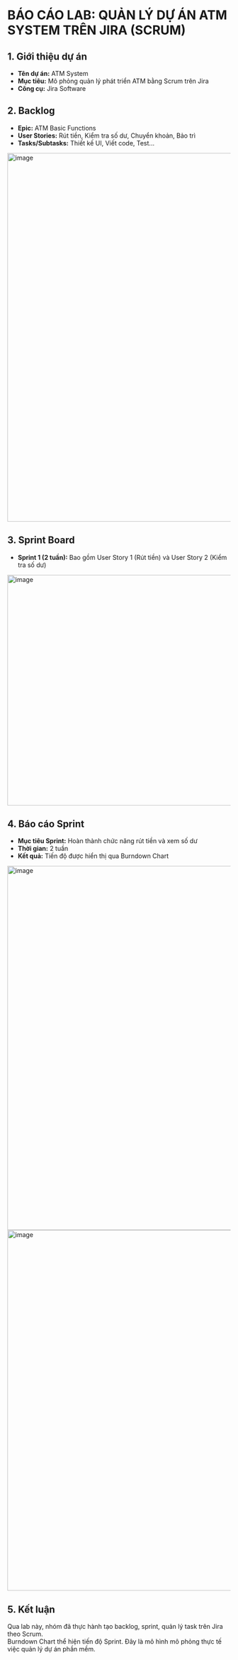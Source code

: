 # BÁO CÁO LAB: QUẢN LÝ DỰ ÁN ATM SYSTEM TRÊN JIRA (SCRUM)

## 1. Giới thiệu dự án
- **Tên dự án:** ATM System  
- **Mục tiêu:** Mô phỏng quản lý phát triển ATM bằng Scrum trên Jira  
- **Công cụ:** Jira Software  

## 2. Backlog
- **Epic:** ATM Basic Functions  
- **User Stories:** Rút tiền, Kiểm tra số dư, Chuyển khoản, Bảo trì  
- **Tasks/Subtasks:** Thiết kế UI, Viết code, Test...
<img width="1560" height="831" alt="image" src="https://github.com/user-attachments/assets/7c00078a-b846-4f1b-8d07-93296589423f" />




## 3. Sprint Board
- **Sprint 1 (2 tuần):** Bao gồm User Story 1 (Rút tiền) và User Story 2 (Kiểm tra số dư)
<img width="1598" height="520" alt="image" src="https://github.com/user-attachments/assets/6c1833cd-9d82-40bc-b85a-94109a0a784e" />


## 4. Báo cáo Sprint
- **Mục tiêu Sprint:** Hoàn thành chức năng rút tiền và xem số dư  
- **Thời gian:** 2 tuần  
- **Kết quả:** Tiến độ được hiển thị qua Burndown Chart
<img width="1545" height="821" alt="image" src="https://github.com/user-attachments/assets/08f5e1ad-d046-4c69-845a-138d1a62a1a2" />
<img width="1590" height="813" alt="image" src="https://github.com/user-attachments/assets/afbe5b54-e52b-48da-972c-30c9c2723bd1" />



## 5. Kết luận
Qua lab này, nhóm đã thực hành tạo backlog, sprint, quản lý task trên Jira theo Scrum.  
Burndown Chart thể hiện tiến độ Sprint. Đây là mô hình mô phỏng thực tế việc quản lý dự án phần mềm.

